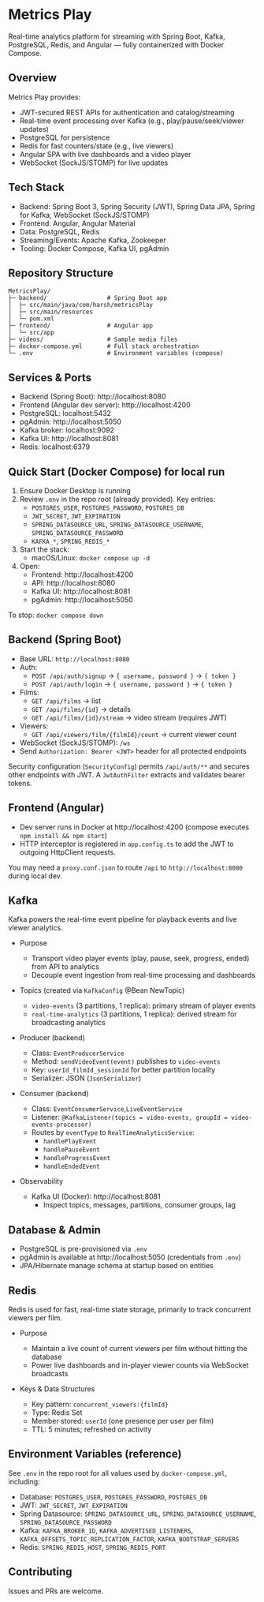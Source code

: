 # Metrics Play

Real-time analytics platform for streaming with Spring Boot, Kafka, PostgreSQL, Redis, and Angular — fully containerized with Docker Compose.

## Overview
Metrics Play provides:
- JWT-secured REST APIs for authentication and catalog/streaming
- Real-time event processing over Kafka (e.g., play/pause/seek/viewer updates)
- PostgreSQL for persistence
- Redis for fast counters/state (e.g., live viewers)
- Angular SPA with live dashboards and a video player
- WebSocket (SockJS/STOMP) for live updates

## Tech Stack
- Backend: Spring Boot 3, Spring Security (JWT), Spring Data JPA, Spring for Kafka, WebSocket (SockJS/STOMP)
- Frontend: Angular, Angular Material
- Data: PostgreSQL, Redis
- Streaming/Events: Apache Kafka, Zookeeper
- Tooling: Docker Compose, Kafka UI, pgAdmin

## Repository Structure
```
MetricsPlay/
├─ backend/                 # Spring Boot app
│  ├─ src/main/java/com/harsh/metricsPlay
│  ├─ src/main/resources
│  └─ pom.xml
├─ frontend/                # Angular app
│  └─ src/app
├─ videos/                  # Sample media files
├─ docker-compose.yml       # Full stack orchestration
└─ .env                     # Environment variables (compose)
```

## Services & Ports
- Backend (Spring Boot): http://localhost:8080
- Frontend (Angular dev server): http://localhost:4200
- PostgreSQL: localhost:5432
- pgAdmin: http://localhost:5050
- Kafka broker: localhost:9092
- Kafka UI: http://localhost:8081
- Redis: localhost:6379

## Quick Start (Docker Compose) for local run
1. Ensure Docker Desktop is running
2. Review `.env` in the repo root (already provided). Key entries:
   - `POSTGRES_USER`, `POSTGRES_PASSWORD`, `POSTGRES_DB`
   - `JWT_SECRET`, `JWT_EXPIRATION`
   - `SPRING_DATASOURCE_URL`, `SPRING_DATASOURCE_USERNAME`, `SPRING_DATASOURCE_PASSWORD`
   - `KAFKA_*`, `SPRING_REDIS_*`
3. Start the stack:
   - macOS/Linux: `docker compose up -d`
4. Open:
   - Frontend: http://localhost:4200
   - API: http://localhost:8080
   - Kafka UI: http://localhost:8081
   - pgAdmin: http://localhost:5050

To stop: `docker compose down`

## Backend (Spring Boot)
- Base URL: `http://localhost:8080`
- Auth:
  - `POST /api/auth/signup` → `{ username, password }` → `{ token }`
  - `POST /api/auth/login`  → `{ username, password }` → `{ token }`
- Films:
  - `GET /api/films` → list
  - `GET /api/films/{id}` → details
  - `GET /api/films/{id}/stream` → video stream (requires JWT)
- Viewers:
  - `GET /api/viewers/film/{filmId}/count` → current viewer count
- WebSocket (SockJS/STOMP): `/ws`
- Send `Authorization: Bearer <JWT>` header for all protected endpoints

Security configuration (`SecurityConfig`) permits `/api/auth/**` and secures other endpoints with JWT. A `JwtAuthFilter` extracts and validates bearer tokens.

## Frontend (Angular)
- Dev server runs in Docker at http://localhost:4200 (compose executes `npm install && npm start`)
- HTTP interceptor is registered in `app.config.ts` to add the JWT to outgoing HttpClient requests.

You may need a `proxy.conf.json` to route `/api` to `http://localhost:8080` during local dev.

## Kafka
Kafka powers the real-time event pipeline for playback events and live viewer analytics.

- Purpose
  - Transport video player events (play, pause, seek, progress, ended) from API to analytics
  - Decouple event ingestion from real-time processing and dashboards

- Topics (created via `KafkaConfig` @Bean NewTopic)
  - `video-events` (3 partitions, 1 replica): primary stream of player events
  - `real-time-analytics` (3 partitions, 1 replica): derived stream for broadcasting analytics

- Producer (backend)
  - Class: `EventProducerService`
  - Method: `sendVideoEvent(event)` publishes to `video-events`
  - Key: `userId_filmId_sessionId` for better partition locality
  - Serializer: JSON (`JsonSerializer`)

- Consumer (backend)
  - Class: `EventConsumerService`,`LiveEventService`
  - Listener: `@KafkaListener(topics = video-events, groupId = video-events-processor)`
  - Routes by `eventType` to `RealTimeAnalyticsService`:
    - `handlePlayEvent`
    - `handlePauseEvent`
    - `handleProgressEvent`
    - `handleEndedEvent`

- Observability
  - Kafka UI (Docker): http://localhost:8081
    - Inspect topics, messages, partitions, consumer groups, lag

## Database & Admin
- PostgreSQL is pre-provisioned via `.env`
- pgAdmin is available at http://localhost:5050 (credentials from `.env`)
- JPA/Hibernate manage schema at startup based on entities

## Redis
Redis is used for fast, real-time state storage, primarily to track concurrent viewers per film.

- Purpose
  - Maintain a live count of current viewers per film without hitting the database
  - Power live dashboards and in-player viewer counts via WebSocket broadcasts

- Keys & Data Structures
  - Key pattern: `concurrent_viewers:{filmId}`
  - Type: Redis Set
  - Member stored: `userId` (one presence per user per film)
  - TTL: 5 minutes; refreshed on activity

## Environment Variables (reference)
See `.env` in the repo root for all values used by `docker-compose.yml`, including:
- Database: `POSTGRES_USER`, `POSTGRES_PASSWORD`, `POSTGRES_DB`
- JWT: `JWT_SECRET`, `JWT_EXPIRATION`
- Spring Datasource: `SPRING_DATASOURCE_URL`, `SPRING_DATASOURCE_USERNAME`, `SPRING_DATASOURCE_PASSWORD`
- Kafka: `KAFKA_BROKER_ID`, `KAFKA_ADVERTISED_LISTENERS`, `KAFKA_OFFSETS_TOPIC_REPLICATION_FACTOR`, `KAFKA_BOOTSTRAP_SERVERS`
- Redis: `SPRING_REDIS_HOST`, `SPRING_REDIS_PORT`

## Contributing
Issues and PRs are welcome.